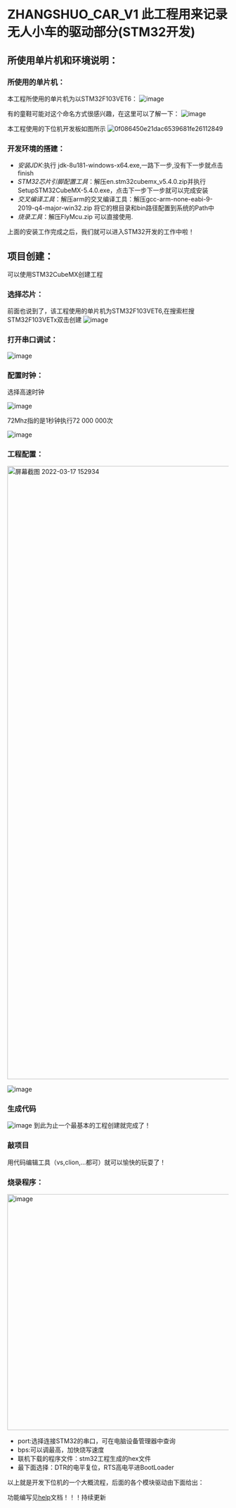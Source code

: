 # ZHANGSHUO_CAR_V1 此工程用来记录无人小车的驱动部分(STM32开发)

## 所使用单片机和环境说明：
### 所使用的单片机：

本工程所使用的单片机为以STM32F103VET6：
![image](https://user-images.githubusercontent.com/78637328/158755345-769e37a6-3798-4121-8149-6b9bae4f1427.png)  

有的童鞋可能对这个命名方式很感兴趣，在这里可以了解一下：
![image](https://user-images.githubusercontent.com/78637328/158755571-ab8bb1a1-5d50-4a9f-93e2-e5c349a1bbf3.png)

本工程使用的下位机开发板如图所示
![0f086450e21dac6539681fe26112849](https://user-images.githubusercontent.com/78637328/158755885-da75319c-c507-4f0f-bcb4-ea2067fba4da.jpg)
### 开发环境的搭建：
- *安装JDK*:执行 jdk-8u181-windows-x64.exe,一路下一步,没有下一步就点击finish
- *STM32芯片引脚配置工具*：解压en.stm32cubemx_v5.4.0.zip并执行SetupSTM32CubeMX-5.4.0.exe，点击下一步下一步就可以完成安装
- *交叉编译工具*：解压arm的交叉编译工具：解压gcc-arm-none-eabi-9-2019-q4-major-win32.zip 将它的根目录和bin路径配置到系统的Path中
- *烧录工具*：解压FlyMcu.zip 可以直接使用.

上面的安装工作完成之后，我们就可以进入STM32开发的工作中啦！

## 项目创建：

可以使用STM32CubeMX创建工程
### 选择芯片：
前面也说到了，该工程使用的单片机为STM32F103VET6,在搜索栏搜STM32F103VETx双击创建
![image](https://user-images.githubusercontent.com/78637328/158757389-b372b9af-981d-425b-a97d-1700adf5863c.png)  
### 打开串口调试：
![image](https://user-images.githubusercontent.com/78637328/158758058-c99f8cef-57a3-4467-92c8-5d1beab586ea.png)
### 配置时钟：

选择高速时钟

![image](https://user-images.githubusercontent.com/78637328/158758132-e34e1daa-cf39-4f49-82c8-b990cbd3dd87.png)

72Mhz指的是1秒钟执行72 000 000次

![image](https://user-images.githubusercontent.com/78637328/158758233-80e4dfd0-0de0-4954-84c8-b76ff12eaf59.png)
### 工程配置：
<img width="1393" alt="屏幕截图 2022-03-17 152934" src="https://user-images.githubusercontent.com/78637328/158758608-4eb7ea83-640a-4c8b-a59d-487fbfe8cb09.png">

![image](https://user-images.githubusercontent.com/78637328/158758810-6ecc8fcf-648f-438a-bd98-83b43c28b8af.png)

### 生成代码
![image](https://user-images.githubusercontent.com/78637328/158758883-90e2a0d4-9083-47c4-bcd1-7ba2f705da58.png)
到此为止一个最基本的工程创建就完成了！
### 敲项目
用代码编辑工具（vs,clion,...都可）就可以愉快的玩耍了！
### 烧录程序：
<img width="536" alt="image" src="https://user-images.githubusercontent.com/78637328/158759303-c6c2e840-14ac-4219-8119-53c9bfd16314.png">

- port:选择连接STM32的串口，可在电脑设备管理器中查询
- bps:可以调最高，加快烧写速度
- 联机下载的程序文件：stm32工程生成的hex文件
- 最下面选择：DTR的电平复位，RTS高电平进BootLoader

以上就是开发下位机的一个大概流程，后面的各个模块驱动由下面给出：


功能编写见[help](https://github.com/Zhangshuor/ZHANGSHUO_CAR_V1/blob/master/HELP.pdfhttps://github.com/Zhangshuor/ZHANGSHUO_CAR_V1/blob/master/HELP.pdf)文档！！！持续更新














